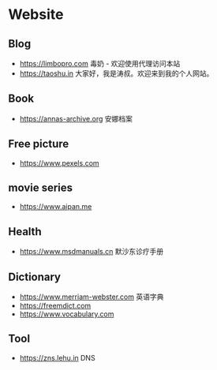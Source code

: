 
# Website

## Blog
* https://limbopro.com 毒奶 - 欢迎使用代理访问本站
* https://taoshu.in 大家好，我是涛叔。欢迎来到我的个人网站。
## Book
* https://annas-archive.org 安娜档案
  
## Free picture
* https://www.pexels.com 

## movie series
* https://www.aipan.me

## Health
* https://www.msdmanuals.cn  默沙东诊疗手册


## Dictionary
* https://www.merriam-webster.com 英语字典
* https://freemdict.com
* https://www.vocabulary.com
  
## Tool
* https://zns.lehu.in DNS
